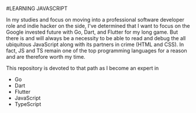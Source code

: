 #LEARNING JAVASCRIPT

In my studies and focus on moving into a professional software developer role and
indie hacker on the side, I've determined that I want to focus on the Google 
invested future with Go, Dart, and Flutter for my long game. But there is and will always be 
a necessity to be able to read and debug the all ubiquitous JavaScript along with
its partners in crime (HTML and CSS). In fact, JS and TS remain one of the top programming
languages for a reason and are therefore worth my time. 

This repository is devoted to that path as I become an expert in
- Go
- Dart
- Flutter
- JavaScript
- TypeScript
